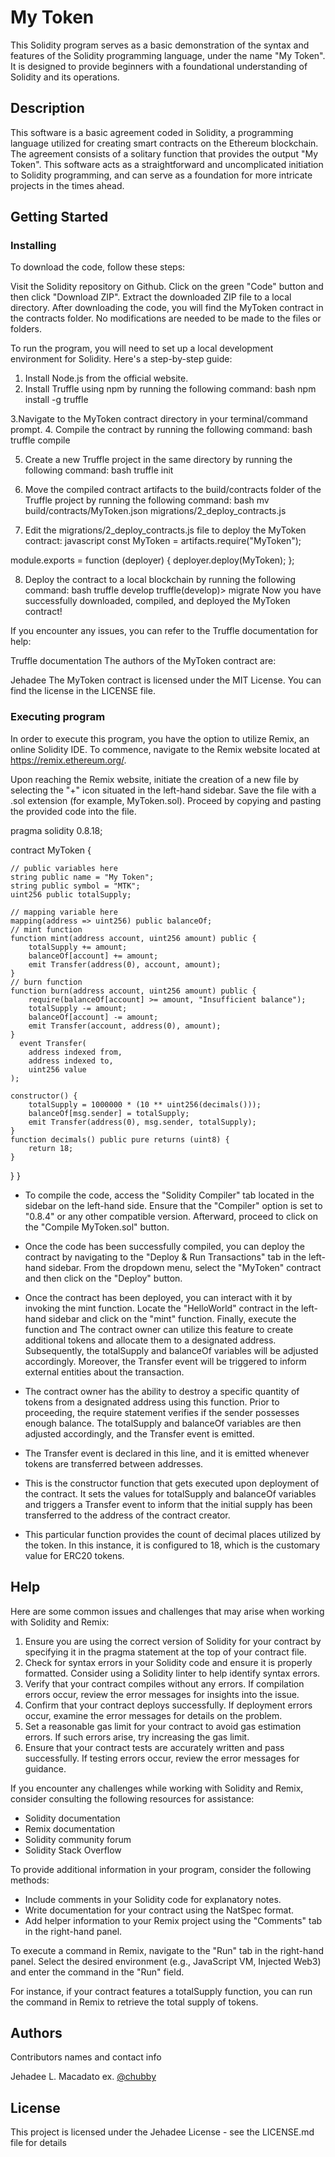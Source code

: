# My Token

This Solidity program serves as a basic demonstration of the syntax and features of the Solidity programming language, under the name "My Token". It is designed to provide beginners with a foundational understanding of Solidity and its operations.

## Description

This software is a basic agreement coded in Solidity, a programming language utilized for creating smart contracts on the Ethereum blockchain. The agreement consists of a solitary function that provides the output "My Token". This software acts as a straightforward and uncomplicated initiation to Solidity programming, and can serve as a foundation for more intricate projects in the times ahead.

## Getting Started

### Installing

To download the code, follow these steps:

Visit the Solidity repository on Github.
Click on the green "Code" button and then click "Download ZIP".
Extract the downloaded ZIP file to a local directory.
After downloading the code, you will find the MyToken contract in the contracts folder. No modifications are needed to be made to the files or folders.

To run the program, you will need to set up a local development environment for Solidity. Here's a step-by-step guide:

1. Install Node.js from the official website.
2. Install Truffle using npm by running the following command:
bash
npm install -g truffle

3.Navigate to the MyToken contract directory in your terminal/command prompt.
4. Compile the contract by running the following command:
bash
truffle compile

5. Create a new Truffle project in the same directory by running the following command:
bash
truffle init

6. Move the compiled contract artifacts to the build/contracts folder of the Truffle project by running the following command:
bash
mv build/contracts/MyToken.json migrations/2_deploy_contracts.js

7. Edit the migrations/2_deploy_contracts.js file to deploy the MyToken contract:
javascript
const MyToken = artifacts.require("MyToken");

module.exports = function (deployer) {
  deployer.deploy(MyToken);
};

8. Deploy the contract to a local blockchain by running the following command:
bash
truffle develop
truffle(develop)> migrate
Now you have successfully downloaded, compiled, and deployed the MyToken contract!

If you encounter any issues, you can refer to the Truffle documentation for help:

Truffle documentation
The authors of the MyToken contract are:

Jehadee
The MyToken contract is licensed under the MIT License. You can find the license in the LICENSE file.

### Executing program

In order to execute this program, you have the option to utilize Remix, an online Solidity IDE. To commence, navigate to the Remix website located at https://remix.ethereum.org/.

Upon reaching the Remix website, initiate the creation of a new file by selecting the "+" icon situated in the left-hand sidebar. Save the file with a .sol extension (for example, MyToken.sol). Proceed by copying and pasting the provided code into the file.

pragma solidity 0.8.18;

contract MyToken {
    
    // public variables here
    string public name = "My Token";
    string public symbol = "MTK";
    uint256 public totalSupply;
    
    // mapping variable here
    mapping(address => uint256) public balanceOf;
    // mint function
    function mint(address account, uint256 amount) public {
        totalSupply += amount;
        balanceOf[account] += amount;
        emit Transfer(address(0), account, amount);
    }
    // burn function
    function burn(address account, uint256 amount) public {
        require(balanceOf[account] >= amount, "Insufficient balance");
        totalSupply -= amount;
        balanceOf[account] -= amount;
        emit Transfer(account, address(0), amount);
    }
      event Transfer(
        address indexed from,
        address indexed to,
        uint256 value
    );

    constructor() {
        totalSupply = 1000000 * (10 ** uint256(decimals()));
        balanceOf[msg.sender] = totalSupply;
        emit Transfer(address(0), msg.sender, totalSupply);
    }
    function decimals() public pure returns (uint8) {
        return 18;
    }
}
}

- To compile the code, access the "Solidity Compiler" tab located in the sidebar on the left-hand side. Ensure that the "Compiler" option is set to "0.8.4" or any other compatible version. Afterward, proceed to click on the "Compile MyToken.sol" button.

- Once the code has been successfully compiled, you can deploy the contract by navigating to the "Deploy & Run Transactions" tab in the left-hand sidebar. From the dropdown menu, select the "MyToken" contract and then click on the "Deploy" button.

- Once the contract has been deployed, you can interact with it by invoking the mint function. Locate the "HelloWorld" contract in the left-hand sidebar and click on the "mint" function. Finally, execute the function and The contract owner can utilize this feature to create additional tokens and allocate them to a designated address. Subsequently, the totalSupply and balanceOf variables will be adjusted accordingly. Moreover, the Transfer event will be triggered to inform external entities about the transaction.

- The contract owner has the ability to destroy a specific quantity of tokens from a designated address using this function. Prior to proceeding, the require statement verifies if the sender possesses enough balance. The totalSupply and balanceOf variables are then adjusted accordingly, and the Transfer event is emitted.

- The Transfer event is declared in this line, and it is emitted whenever tokens are transferred between addresses.

- This is the constructor function that gets executed upon deployment of the contract. It sets the values for totalSupply and balanceOf variables and triggers a Transfer event to inform that the initial supply has been transferred to the address of the contract creator.

- This particular function provides the count of decimal places utilized by the token. In this instance, it is configured to 18, which is the customary value for ERC20 tokens.



## Help

Here are some common issues and challenges that may arise when working with Solidity and Remix:

1. Ensure you are using the correct version of Solidity for your contract by specifying it in the pragma statement at the top of your contract file.
2. Check for syntax errors in your Solidity code and ensure it is properly formatted. Consider using a Solidity linter to help identify syntax errors.
3. Verify that your contract compiles without any errors. If compilation errors occur, review the error messages for insights into the issue.
4. Confirm that your contract deploys successfully. If deployment errors occur, examine the error messages for details on the problem.
5. Set a reasonable gas limit for your contract to avoid gas estimation errors. If such errors arise, try increasing the gas limit.
6. Ensure that your contract tests are accurately written and pass successfully. If testing errors occur, review the error messages for guidance.

If you encounter any challenges while working with Solidity and Remix, consider consulting the following resources for assistance:

- Solidity documentation
- Remix documentation
- Solidity community forum
- Solidity Stack Overflow

To provide additional information in your program, consider the following methods:

- Include comments in your Solidity code for explanatory notes.
- Write documentation for your contract using the NatSpec format.
- Add helper information to your Remix project using the "Comments" tab in the right-hand panel.

To execute a command in Remix, navigate to the "Run" tab in the right-hand panel. Select the desired environment (e.g., JavaScript VM, Injected Web3) and enter the command in the "Run" field.

For instance, if your contract features a totalSupply function, you can run the command in Remix to retrieve the total supply of tokens.

## Authors

Contributors names and contact info

Jehadee L. Macadato
ex. [@chubby](https://www.facebook.com/profile.php?id=100016832777306)


## License

This project is licensed under the Jehadee License - see the LICENSE.md file for details
